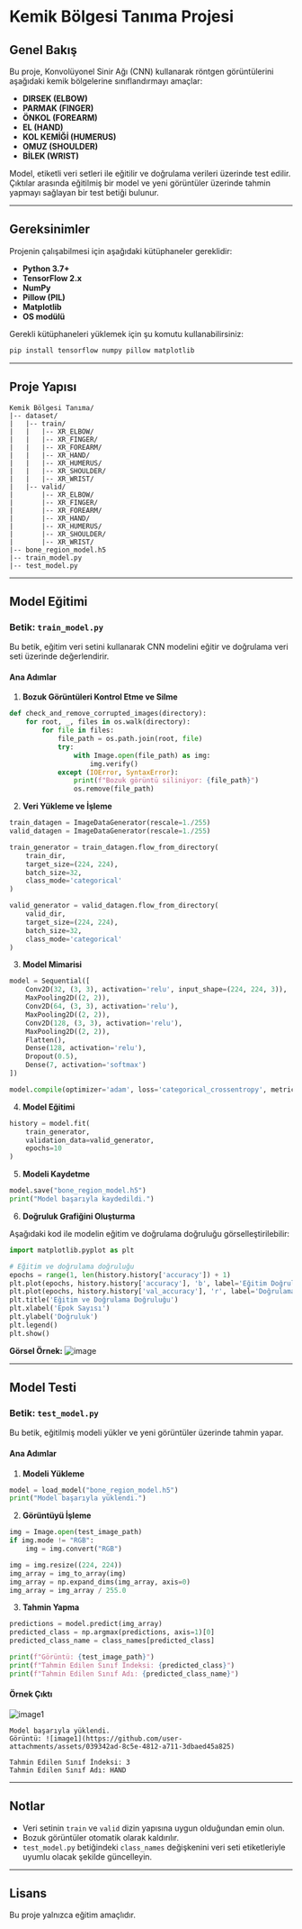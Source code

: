 # Kemik Bölgesi Tanıma Projesi

## Genel Bakış

Bu proje, Konvolüyonel Sinir Ağı (CNN) kullanarak röntgen görüntülerini aşağıdaki kemik bölgelerine sınıflandırmayı amaçlar:

- **DIRSEK (ELBOW)**
- **PARMAK (FINGER)**
- **ÖNKOL (FOREARM)**
- **EL (HAND)**
- **KOL KEMİĞİ (HUMERUS)**
- **OMUZ (SHOULDER)**
- **BİLEK (WRIST)**

Model, etiketli veri setleri ile eğitilir ve doğrulama verileri üzerinde test edilir. Çıktılar arasında eğitilmiş bir model ve yeni görüntüler üzerinde tahmin yapmayı sağlayan bir test betiği bulunur.

---

## Gereksinimler

Projenin çalışabilmesi için aşağıdaki kütüphaneler gereklidir:

- **Python 3.7+**
- **TensorFlow 2.x**
- **NumPy**
- **Pillow (PIL)**
- **Matplotlib**
- **OS modülü**

Gerekli kütüphaneleri yüklemek için şu komutu kullanabilirsiniz:

```bash
pip install tensorflow numpy pillow matplotlib
```

---

## Proje Yapısı

```plaintext
Kemik Bölgesi Tanıma/
|-- dataset/
|   |-- train/
|   |   |-- XR_ELBOW/
|   |   |-- XR_FINGER/
|   |   |-- XR_FOREARM/
|   |   |-- XR_HAND/
|   |   |-- XR_HUMERUS/
|   |   |-- XR_SHOULDER/
|   |   |-- XR_WRIST/
|   |-- valid/
|       |-- XR_ELBOW/
|       |-- XR_FINGER/
|       |-- XR_FOREARM/
|       |-- XR_HAND/
|       |-- XR_HUMERUS/
|       |-- XR_SHOULDER/
|       |-- XR_WRIST/
|-- bone_region_model.h5
|-- train_model.py
|-- test_model.py
```

---

## Model Eğitimi

### Betik: `train_model.py`

Bu betik, eğitim veri setini kullanarak CNN modelini eğitir ve doğrulama veri seti üzerinde değerlendirir.

#### Ana Adımlar

1. **Bozuk Görüntüleri Kontrol Etme ve Silme**

```python
def check_and_remove_corrupted_images(directory):
    for root, _, files in os.walk(directory):
        for file in files:
            file_path = os.path.join(root, file)
            try:
                with Image.open(file_path) as img:
                    img.verify()
            except (IOError, SyntaxError):
                print(f"Bozuk görüntü siliniyor: {file_path}")
                os.remove(file_path)
```

2. **Veri Yükleme ve İşleme**

```python
train_datagen = ImageDataGenerator(rescale=1./255)
valid_datagen = ImageDataGenerator(rescale=1./255)

train_generator = train_datagen.flow_from_directory(
    train_dir,
    target_size=(224, 224),
    batch_size=32,
    class_mode='categorical'
)

valid_generator = valid_datagen.flow_from_directory(
    valid_dir,
    target_size=(224, 224),
    batch_size=32,
    class_mode='categorical'
)
```

3. **Model Mimarisi**

```python
model = Sequential([
    Conv2D(32, (3, 3), activation='relu', input_shape=(224, 224, 3)),
    MaxPooling2D((2, 2)),
    Conv2D(64, (3, 3), activation='relu'),
    MaxPooling2D((2, 2)),
    Conv2D(128, (3, 3), activation='relu'),
    MaxPooling2D((2, 2)),
    Flatten(),
    Dense(128, activation='relu'),
    Dropout(0.5),
    Dense(7, activation='softmax')
])

model.compile(optimizer='adam', loss='categorical_crossentropy', metrics=['accuracy'])
```

4. **Model Eğitimi**

```python
history = model.fit(
    train_generator,
    validation_data=valid_generator,
    epochs=10
)
```

5. **Modeli Kaydetme**

```python
model.save("bone_region_model.h5")
print("Model başarıyla kaydedildi.")
```

6. **Doğruluk Grafiğini Oluşturma**

Aşağıdaki kod ile modelin eğitim ve doğrulama doğruluğu görselleştirilebilir:

```python
import matplotlib.pyplot as plt

# Eğitim ve doğrulama doğruluğu
epochs = range(1, len(history.history['accuracy']) + 1)
plt.plot(epochs, history.history['accuracy'], 'b', label='Eğitim Doğruluğu')
plt.plot(epochs, history.history['val_accuracy'], 'r', label='Doğrulama Doğruluğu')
plt.title('Eğitim ve Doğrulama Doğruluğu')
plt.xlabel('Epok Sayısı')
plt.ylabel('Doğruluk')
plt.legend()
plt.show()
```

**Görsel Örnek:** ![image](https://github.com/user-attachments/assets/a148ac02-3482-44f8-b88d-2b68652120a8)


---

## Model Testi

### Betik: `test_model.py`

Bu betik, eğitilmiş modeli yükler ve yeni görüntüler üzerinde tahmin yapar.

#### Ana Adımlar

1. **Modeli Yükleme**

```python
model = load_model("bone_region_model.h5")
print("Model başarıyla yüklendi.")
```

2. **Görüntüyü İşleme**

```python
img = Image.open(test_image_path)
if img.mode != "RGB":
    img = img.convert("RGB")

img = img.resize((224, 224))
img_array = img_to_array(img)
img_array = np.expand_dims(img_array, axis=0)
img_array = img_array / 255.0
```

3. **Tahmin Yapma**

```python
predictions = model.predict(img_array)
predicted_class = np.argmax(predictions, axis=1)[0]
predicted_class_name = class_names[predicted_class]

print(f"Görüntü: {test_image_path}")
print(f"Tahmin Edilen Sınıf İndeksi: {predicted_class}")
print(f"Tahmin Edilen Sınıf Adı: {predicted_class_name}")
```

#### Örnek Çıktı

![image1](https://github.com/user-attachments/assets/3458186d-fabd-4ad6-9819-1ce4faab848d)

```plaintext
Model başarıyla yüklendi.
Görüntü: ![image1](https://github.com/user-attachments/assets/039342ad-8c5e-4812-a711-3dbaed45a825)

Tahmin Edilen Sınıf İndeksi: 3
Tahmin Edilen Sınıf Adı: HAND
```

---

## Notlar

- Veri setinin `train` ve `valid` dizin yapısına uygun olduğundan emin olun.
- Bozuk görüntüler otomatik olarak kaldırılır.
- `test_model.py` betiğindeki `class_names` değişkenini veri seti etiketleriyle uyumlu olacak şekilde güncelleyin.

---

## Lisans

Bu proje yalnızca eğitim amaçlıdır.

